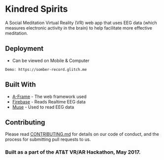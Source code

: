 # Kindred Spirits

A Social Meditation Virtual Reality (VR) web app that uses EEG data (which measures electronic activity in the brain) to help facilitate more effective meditation. 

## Deployment
* Can be viewed on Mobile & Computer
```
Demo: https://somber-record.glitch.me
```

## Built With

* [A-Frame](https://aframe.io/) - The web framework used
* [Firebase](https://firebase.google.com/docs/) - Reads Realtime EEG data
* [Muse](http://developer.choosemuse.com/) - Used to read EEG data

## Contributing

Please read [CONTRIBUTING.md](https://gist.github.com/PurpleBooth/b24679402957c63ec426) for details on our code of conduct, and the process for submitting pull requests to us.


### Built as a part of the AT&T VR/AR Hackathon, May 2017.
